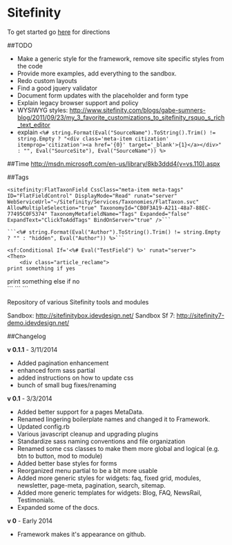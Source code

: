 Sitefinity
==========

To get started go [here](./docs/README.md) for directions

##TODO

 - Make a generic style for the framework, remove site specific styles from the code
 - Provide more examples, add everything to the sandbox.
 - Redo custom layouts
 - Find a good jquery validator
 - Document form updates with the placeholder and form type
 - Explain legacy browser support and policy
 - WYSIWYG styles: http://www.sitefinity.com/blogs/gabe-sumners-blog/2011/09/23/my_3_favorite_customizations_to_sitefinity_rsquo_s_rich_text_editor
 - explain `<%# string.Format(Eval("SourceName").ToString().Trim() != string.Empty ? "<div class='meta-item citization' itemprop='citization'><a href='{0}' target='_blank'>{1}</a></div>" : "", Eval("SourceSite"), Eval("SourceName")) %>`

##Time
http://msdn.microsoft.com/en-us/library/8kb3ddd4(v=vs.110).aspx

##Tags

```<%-- Tags, Currently doesn't hide if no tags :( --%>
<sitefinity:FlatTaxonField CssClass="meta-item meta-tags" ID="FlatFieldControl" DisplayMode="Read" runat="server" WebServiceUrl="~/Sitefinity/Services/Taxonomies/FlatTaxon.svc" AllowMultipleSelection="true" TaxonomyId="CB0F3A19-A211-48a7-88EC-77495C0F5374" TaxonomyMetafieldName="Tags" Expanded="false" ExpandText="ClickToAddTags" BindOnServer="true" />```

```<%# string.Format(Eval("Author").ToString().Trim() != string.Empty ? "" : "hidden", Eval("Author")) %>```

```

    <sf:Conditional If='<%# Eval("TestField") %>' runat="server">
    <Then>
        <div class="article_reclame">
    print something if yes
   </div>                                   
    </Then>
    <Else>
        <div>
     print something else if no
   </div>
    </Else>
</sf:Conditional>
```
```
<asp:HyperLink NavigateUrl='<%# Eval("GoogleMapUrl")%>' Visible='<%# string.IsNullOrEmpty(Eval("GoogleMapUrl").ToString()) ? false : true %>' Text="Directions to It!" runat="server" />
```

Repository of various Sitefinity tools and modules

Sandbox: http://sitefinitybox.idevdesign.net/
Sandbox Sf 7: http://sitefinity7-demo.idevdesign.net/


##Changelog

**v 0.1.1** - 3/11/2014
 - Added pagination enhancement
 - enhanced form sass partial
 - added instructions on how to update css
 - bunch of small bug fixes/renaming

**v 0.1** - 3/3/2014
 - Added better support for a pages MetaData.
 - Renamed lingering boilerplate names and changed it to Framework.
 - Updated config.rb
 - Various javascript cleanup and upgrading plugins
 - Standardize sass naming conventions and file organization
 - Renamed some css classes to make them more global and logical (e.g. btn to button, mod to module)
 - Added better base styles for forms
 - Reorganized menu partial to be a bit more usable
 - Added more generic styles for widgets:  faq, fixed grid, modules, newsletter, page-meta, pagination, search, sitemap.
 - Added more generic templates for widgets: Blog, FAQ, NewsRail, Testimonials.
 - Expanded some of the docs.

**v 0** - Early 2014
 - Framework makes it's appearance on github.